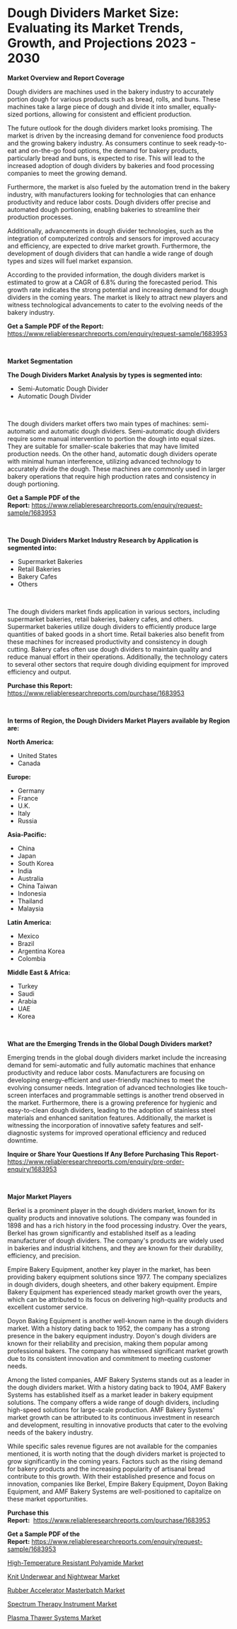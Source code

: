 <p><h1>Dough Dividers Market Size: Evaluating its Market Trends, Growth, and Projections 2023 - 2030</h1></p><p><strong>Market Overview and Report Coverage</strong></p>
<p><p>Dough dividers are machines used in the bakery industry to accurately portion dough for various products such as bread, rolls, and buns. These machines take a large piece of dough and divide it into smaller, equally-sized portions, allowing for consistent and efficient production.</p><p>The future outlook for the dough dividers market looks promising. The market is driven by the increasing demand for convenience food products and the growing bakery industry. As consumers continue to seek ready-to-eat and on-the-go food options, the demand for bakery products, particularly bread and buns, is expected to rise. This will lead to the increased adoption of dough dividers by bakeries and food processing companies to meet the growing demand.</p><p>Furthermore, the market is also fueled by the automation trend in the bakery industry, with manufacturers looking for technologies that can enhance productivity and reduce labor costs. Dough dividers offer precise and automated dough portioning, enabling bakeries to streamline their production processes.</p><p>Additionally, advancements in dough divider technologies, such as the integration of computerized controls and sensors for improved accuracy and efficiency, are expected to drive market growth. Furthermore, the development of dough dividers that can handle a wide range of dough types and sizes will fuel market expansion.</p><p>According to the provided information, the dough dividers market is estimated to grow at a CAGR of 6.8% during the forecasted period. This growth rate indicates the strong potential and increasing demand for dough dividers in the coming years. The market is likely to attract new players and witness technological advancements to cater to the evolving needs of the bakery industry.</p></p>
<p><strong>Get a Sample PDF of the Report:</strong> <a href="https://www.reliableresearchreports.com/enquiry/request-sample/1683953">https://www.reliableresearchreports.com/enquiry/request-sample/1683953</a></p>
<p>&nbsp;</p>
<p><strong>Market Segmentation</strong></p>
<p><strong>The Dough Dividers Market Analysis by types is segmented into:</strong></p>
<p><ul><li>Semi-Automatic Dough Divider</li><li>Automatic Dough Divider</li></ul></p>
<p>&nbsp;</p>
<p><p>The dough dividers market offers two main types of machines: semi-automatic and automatic dough dividers. Semi-automatic dough dividers require some manual intervention to portion the dough into equal sizes. They are suitable for smaller-scale bakeries that may have limited production needs. On the other hand, automatic dough dividers operate with minimal human interference, utilizing advanced technology to accurately divide the dough. These machines are commonly used in larger bakery operations that require high production rates and consistency in dough portioning.</p></p>
<p><strong>Get a Sample PDF of the Report:</strong>&nbsp;<a href="https://www.reliableresearchreports.com/enquiry/request-sample/1683953">https://www.reliableresearchreports.com/enquiry/request-sample/1683953</a></p>
<p>&nbsp;</p>
<p><strong>The Dough Dividers Market Industry Research by Application is segmented into:</strong></p>
<p><ul><li>Supermarket Bakeries</li><li>Retail Bakeries</li><li>Bakery Cafes</li><li>Others</li></ul></p>
<p>&nbsp;</p>
<p><p>The dough dividers market finds application in various sectors, including supermarket bakeries, retail bakeries, bakery cafes, and others. Supermarket bakeries utilize dough dividers to efficiently produce large quantities of baked goods in a short time. Retail bakeries also benefit from these machines for increased productivity and consistency in dough cutting. Bakery cafes often use dough dividers to maintain quality and reduce manual effort in their operations. Additionally, the technology caters to several other sectors that require dough dividing equipment for improved efficiency and output.</p></p>
<p><strong>Purchase this Report:</strong>&nbsp; <a href="https://www.reliableresearchreports.com/purchase/1683953">https://www.reliableresearchreports.com/purchase/1683953</a></p>
<p>&nbsp;</p>
<p><strong>In terms of Region, the Dough Dividers Market Players available by Region are:</strong></p>
<p>
    <p> <strong> North America: </strong>
        <ul>
            <li>United States</li>
            <li>Canada</li>
        </ul>
        </p> 
    <p> <strong> Europe: </strong>
        <ul>
            <li>Germany</li>
            <li>France</li>
            <li>U.K.</li>
            <li>Italy</li>
            <li>Russia</li>
        </ul>
        </p> 
    <p> <strong> Asia-Pacific: </strong>
        <ul>
            <li>China</li>
            <li>Japan</li>
            <li>South Korea</li>
            <li>India</li>
            <li>Australia</li>
            <li>China Taiwan</li>
            <li>Indonesia</li>
            <li>Thailand</li>
            <li>Malaysia</li>
        </ul>
        </p> 
    <p> <strong> Latin America: </strong>
        <ul>
            <li>Mexico</li>
            <li>Brazil</li>
            <li>Argentina Korea</li>
            <li>Colombia</li>
        </ul>
        </p> 
    <p> <strong> Middle East & Africa: </strong>
        <ul>
            <li>Turkey</li>
            <li>Saudi</li>
            <li>Arabia</li>
            <li>UAE</li>
            <li>Korea</li>
        </ul>
    </p>
    </p>
<p>&nbsp;</p>
<p><strong>What are the Emerging Trends in the Global Dough Dividers market?</strong></p>
<p><p>Emerging trends in the global dough dividers market include the increasing demand for semi-automatic and fully automatic machines that enhance productivity and reduce labor costs. Manufacturers are focusing on developing energy-efficient and user-friendly machines to meet the evolving consumer needs. Integration of advanced technologies like touch-screen interfaces and programmable settings is another trend observed in the market. Furthermore, there is a growing preference for hygienic and easy-to-clean dough dividers, leading to the adoption of stainless steel materials and enhanced sanitation features. Additionally, the market is witnessing the incorporation of innovative safety features and self-diagnostic systems for improved operational efficiency and reduced downtime.</p></p>
<p><strong>Inquire or Share Your Questions If Any Before Purchasing This Report</strong>- <a href="https://www.reliableresearchreports.com/enquiry/pre-order-enquiry/1683953">https://www.reliableresearchreports.com/enquiry/pre-order-enquiry/1683953</a></p>
<p>&nbsp;</p>
<p><strong>Major Market Players</strong></p>
<p><p>Berkel is a prominent player in the dough dividers market, known for its quality products and innovative solutions. The company was founded in 1898 and has a rich history in the food processing industry. Over the years, Berkel has grown significantly and established itself as a leading manufacturer of dough dividers. The company's products are widely used in bakeries and industrial kitchens, and they are known for their durability, efficiency, and precision.</p><p>Empire Bakery Equipment, another key player in the market, has been providing bakery equipment solutions since 1977. The company specializes in dough dividers, dough sheeters, and other bakery equipment. Empire Bakery Equipment has experienced steady market growth over the years, which can be attributed to its focus on delivering high-quality products and excellent customer service.</p><p>Doyon Baking Equipment is another well-known name in the dough dividers market. With a history dating back to 1952, the company has a strong presence in the bakery equipment industry. Doyon's dough dividers are known for their reliability and precision, making them popular among professional bakers. The company has witnessed significant market growth due to its consistent innovation and commitment to meeting customer needs.</p><p>Among the listed companies, AMF Bakery Systems stands out as a leader in the dough dividers market. With a history dating back to 1904, AMF Bakery Systems has established itself as a market leader in bakery equipment solutions. The company offers a wide range of dough dividers, including high-speed solutions for large-scale production. AMF Bakery Systems' market growth can be attributed to its continuous investment in research and development, resulting in innovative products that cater to the evolving needs of the bakery industry.</p><p>While specific sales revenue figures are not available for the companies mentioned, it is worth noting that the dough dividers market is projected to grow significantly in the coming years. Factors such as the rising demand for bakery products and the increasing popularity of artisanal bread contribute to this growth. With their established presence and focus on innovation, companies like Berkel, Empire Bakery Equipment, Doyon Baking Equipment, and AMF Bakery Systems are well-positioned to capitalize on these market opportunities.</p></p>
<p><strong>Purchase this Report:</strong>&nbsp;&nbsp;<a href="https://www.reliableresearchreports.com/purchase/1683953">https://www.reliableresearchreports.com/purchase/1683953</a></p>
<p></p>
<p><strong>Get a Sample PDF of the Report:</strong>&nbsp;<a href="https://www.reliableresearchreports.com/enquiry/request-sample/1683953">https://www.reliableresearchreports.com/enquiry/request-sample/1683953</a></p>
<p><p><a href="https://medium.com/@catherinemartinez15/decoding-high-temperature-resistant-polyamide-market-metrics-market-share-trends-and-growth-b349971b558d">High-Temperature Resistant Polyamide Market</a></p><p><a href="https://github.com/provorikovar/Market-Research-Report-List-1/blob/main/knit-underwear-and-nightwear-market.md">Knit Underwear and Nightwear Market</a></p><p><a href="https://medium.com/@loririce03/rubber-accelerator-masterbatch-market-analysis-and-sze-forecasted-for-period-from-2023-to-2030-3e2310bca87a">Rubber Accelerator Masterbatch Market</a></p><p><a href="https://www.linkedin.com/pulse/decoding-spectrum-therapy-instrument-market-deep-dive-latest-o7sbe/">Spectrum Therapy Instrument Market</a></p><p><a href="https://www.linkedin.com/pulse/plasma-thawer-systems-market-research-report-provides-critical-d91he/">Plasma Thawer Systems Market</a></p></p>